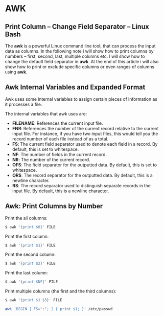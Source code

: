 # AWK

## Print Column – Change Field Separator – Linux Bash

The **awk** is a powerful Linux command line tool, that can process the input data as columns.
In the following note i will show how to print columns by numbers – first, second, last, multiple columns etc.
I will show how to change the default field separator in **awk**.
At the end of this article i will also show how to print or exclude specific columns or even ranges of columns using **awk**.

## Awk Internal Variables and Expanded Format
Awk uses some internal variables to assign certain pieces of information as it processes a file.

The internal variables that awk uses are:

- **FILENAME**: References the current input file.
- **FNR**: References the number of the current record relative to the current input file. For instance, if you have two input files, this would tell you the record number of each file instead of as a total.
- **FS**: The current field separator used to denote each field in a record. By default, this is set to whitespace.
- **NF**: The number of fields in the current record.
- **NR**: The number of the current record.
- **OFS**: The field separator for the outputted data. By default, this is set to whitespace.
- **ORS**: The record separator for the outputted data. By default, this is a newline character.
- **RS**: The record separator used to distinguish separate records in the input file. By default, this is a newline character.
## Awk: Print Columns by Number
Print the all columns:
```bash
$ awk '{print $0}' FILE
```
Print the first column:
```bash
$ awk '{print $1}' FILE
```
Print the second column:
```bash
$ awk '{print $2}' FILE
```
Print the last column:
```bash
$ awk '{print $NF}' FILE
```
Print multiple columns (the first and the third columns):
```bash
$ awk '{print $1 $3}' FILE
```

```bash
awk 'BEGIN { FS=":"; } { print $1; }' /etc/passwd
```